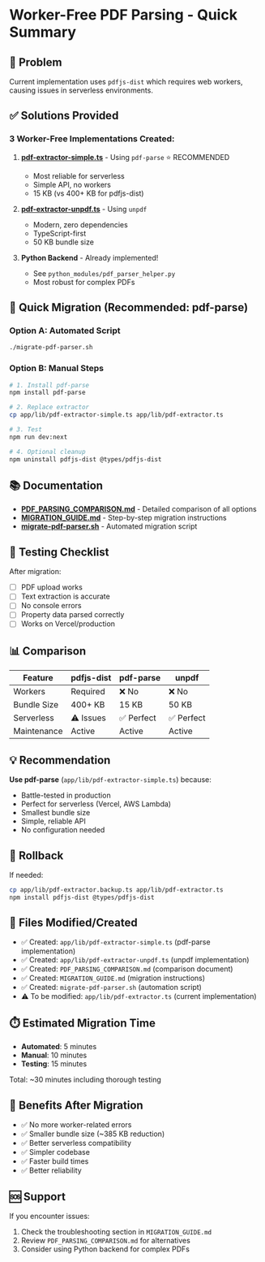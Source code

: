 # Worker-Free PDF Parsing - Quick Summary

## 🎯 Problem
Current implementation uses `pdfjs-dist` which requires web workers, causing issues in serverless environments.

## ✅ Solutions Provided

### 3 Worker-Free Implementations Created:

1. **[pdf-extractor-simple.ts](app/lib/pdf-extractor-simple.ts)** - Using `pdf-parse` ⭐ RECOMMENDED
   - Most reliable for serverless
   - Simple API, no workers
   - 15 KB (vs 400+ KB for pdfjs-dist)

2. **[pdf-extractor-unpdf.ts](app/lib/pdf-extractor-unpdf.ts)** - Using `unpdf`
   - Modern, zero dependencies
   - TypeScript-first
   - 50 KB bundle size

3. **Python Backend** - Already implemented!
   - See `python_modules/pdf_parser_helper.py`
   - Most robust for complex PDFs

## 🚀 Quick Migration (Recommended: pdf-parse)

### Option A: Automated Script
```bash
./migrate-pdf-parser.sh
```

### Option B: Manual Steps
```bash
# 1. Install pdf-parse
npm install pdf-parse

# 2. Replace extractor
cp app/lib/pdf-extractor-simple.ts app/lib/pdf-extractor.ts

# 3. Test
npm run dev:next

# 4. Optional cleanup
npm uninstall pdfjs-dist @types/pdfjs-dist
```

## 📚 Documentation

- **[PDF_PARSING_COMPARISON.md](PDF_PARSING_COMPARISON.md)** - Detailed comparison of all options
- **[MIGRATION_GUIDE.md](MIGRATION_GUIDE.md)** - Step-by-step migration instructions
- **[migrate-pdf-parser.sh](migrate-pdf-parser.sh)** - Automated migration script

## 🧪 Testing Checklist

After migration:
- [ ] PDF upload works
- [ ] Text extraction is accurate
- [ ] No console errors
- [ ] Property data parsed correctly
- [ ] Works on Vercel/production

## 📊 Comparison

| Feature | pdfjs-dist | pdf-parse | unpdf |
|---------|------------|-----------|-------|
| Workers | Required | ❌ No | ❌ No |
| Bundle Size | 400+ KB | 15 KB | 50 KB |
| Serverless | ⚠️ Issues | ✅ Perfect | ✅ Perfect |
| Maintenance | Active | Active | Active |

## 💡 Recommendation

**Use pdf-parse** (`app/lib/pdf-extractor-simple.ts`) because:
- Battle-tested in production
- Perfect for serverless (Vercel, AWS Lambda)
- Smallest bundle size
- Simple, reliable API
- No configuration needed

## 🔄 Rollback

If needed:
```bash
cp app/lib/pdf-extractor.backup.ts app/lib/pdf-extractor.ts
npm install pdfjs-dist @types/pdfjs-dist
```

## 📝 Files Modified/Created

- ✅ Created: `app/lib/pdf-extractor-simple.ts` (pdf-parse implementation)
- ✅ Created: `app/lib/pdf-extractor-unpdf.ts` (unpdf implementation)
- ✅ Created: `PDF_PARSING_COMPARISON.md` (comparison document)
- ✅ Created: `MIGRATION_GUIDE.md` (migration instructions)
- ✅ Created: `migrate-pdf-parser.sh` (automation script)
- ⚠️ To be modified: `app/lib/pdf-extractor.ts` (current implementation)

## ⏱️ Estimated Migration Time

- **Automated**: 5 minutes
- **Manual**: 10 minutes
- **Testing**: 15 minutes

Total: ~30 minutes including thorough testing

## 🎁 Benefits After Migration

- ✅ No more worker-related errors
- ✅ Smaller bundle size (~385 KB reduction)
- ✅ Better serverless compatibility
- ✅ Simpler codebase
- ✅ Faster build times
- ✅ Better reliability

## 🆘 Support

If you encounter issues:
1. Check the troubleshooting section in `MIGRATION_GUIDE.md`
2. Review `PDF_PARSING_COMPARISON.md` for alternatives
3. Consider using Python backend for complex PDFs
